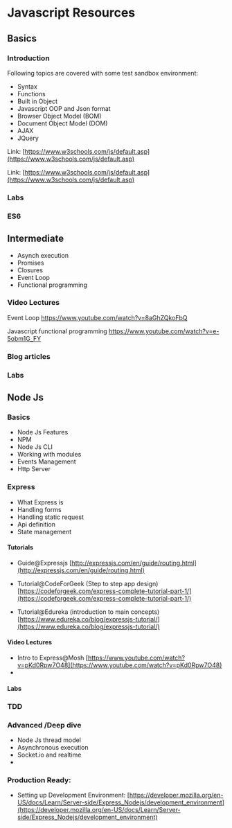 # Javascript Resources


## Basics

### Introduction
Following topics are covered with some test sandbox environment:

 - Syntax
 - Functions
 - Built in Object
 - Javascript OOP and Json format
 - Browser Object Model (BOM)
 - Document Object Model (DOM)
 - AJAX
 - JQuery

Link:
[https://www.w3schools.com/js/default.asp](https://www.w3schools.com/js/default.asp)

Link:
[https://www.w3schools.com/js/default.asp](https://www.w3schools.com/js/default.asp)

### Labs


### ES6


## Intermediate
- Asynch execution
- Promises
- Closures
- Event Loop
- Functional programming

### Video Lectures
Event Loop
https://www.youtube.com/watch?v=8aGhZQkoFbQ

Javascript functional programming
https://www.youtube.com/watch?v=e-5obm1G_FY


### Blog articles


### Labs

## Node Js


### Basics
- Node Js Features
- NPM
- Node Js CLI
- Working with modules
- Events Management
- Http Server

### Express
- What Express is
- Handling forms
- Handling static request
- Api definition
- State management

#### Tutorials

- Guide@Expressjs 
[http://expressjs.com/en/guide/routing.html](http://expressjs.com/en/guide/routing.html)

- Tutorial@CodeForGeek (Step to step app design)
[https://codeforgeek.com/express-complete-tutorial-part-1/](https://codeforgeek.com/express-complete-tutorial-part-1/)

- Tutorial@Edureka (introduction to main concepts)
[https://www.edureka.co/blog/expressjs-tutorial/](https://www.edureka.co/blog/expressjs-tutorial/)


#### Video Lectures
- Intro to Express@Mosh
[https://www.youtube.com/watch?v=pKd0Rpw7O48](https://www.youtube.com/watch?v=pKd0Rpw7O48)
- 

#### Labs


### TDD


### Advanced /Deep dive
- Node Js thread model
- Asynchronous execution
- Socket.io and realtime
- 


### Production Ready:

- Setting up Development Environment:
[https://developer.mozilla.org/en-US/docs/Learn/Server-side/Express_Nodejs/development_environment](https://developer.mozilla.org/en-US/docs/Learn/Server-side/Express_Nodejs/development_environment)


<!--stackedit_data:
eyJoaXN0b3J5IjpbLTExNTU1NDMyNDIsODE4ODcwNjY3LC05Mj
g2MDU1ODksMTU1MzQxNDc4NSwtOTUzNTM2OTksLTIwOTA5ODY4
MDEsMzI4ODUyMzA1LDkxNTA3NjMwNSwtNTExNTgxMzU5LDEyNT
kwMTI1MDBdfQ==
-->